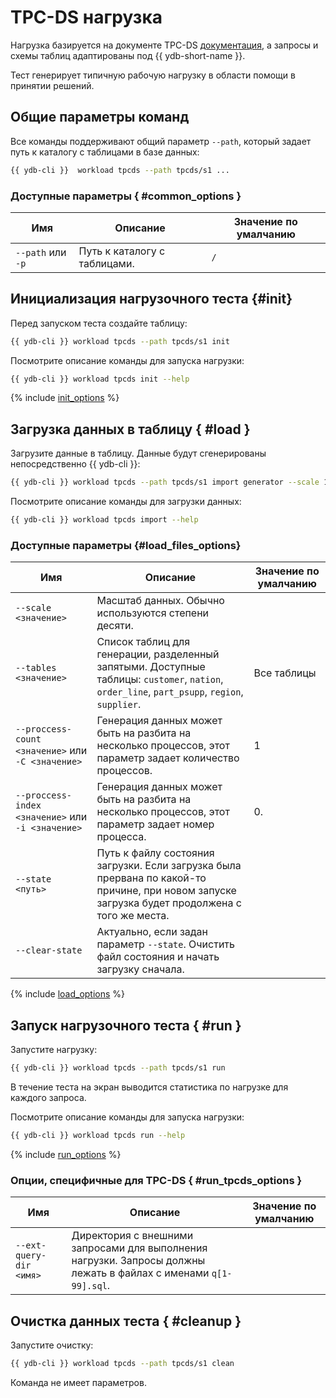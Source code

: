 # TPC-DS нагрузка

Нагрузка базируется на документе TPC-DS [документация](https://www.tpc.org/TPC_Documents_Current_Versions/pdf/TPC-DS_v3.2.0.pdf), а запросы и схемы таблиц адаптированы под {{ ydb-short-name }}.

Тест генерирует типичную рабочую нагрузку в области помощи в принятии решений.

## Общие параметры команд

Все команды поддерживают общий параметр `--path`, который задает путь к каталогу с таблицами в базе данных:

```bash
{{ ydb-cli }}  workload tpcds --path tpcds/s1 ...
```

### Доступные параметры { #common_options }

Имя | Описание | Значение по умалчанию
---|---|---
`--path` или `-p` | Путь к каталогу с таблицами. | `/`

## Инициализация нагрузочного теста {#init}

Перед запуском теста создайте таблицу:

```bash
{{ ydb-cli }} workload tpcds --path tpcds/s1 init
```

Посмотрите описание команды для запуска нагрузки:

```bash
{{ ydb-cli }} workload tpcds init --help
```

{% include [init_options](./_includes/workload/init_options_tpc.md) %}

## Загрузка данных в таблицу { #load }

Загрузите данные в таблицу. Данные будут сгенерированы непосредственно {{ ydb-cli }}:

```bash
{{ ydb-cli }} workload tpcds --path tpcds/s1 import generator --scale 1
```

Посмотрите описание команды для загрузки данных:

```bash
{{ ydb-cli }} workload tpcds import --help
```

### Доступные параметры {#load_files_options}

Имя | Описание | Значение по умалчанию
---|---|---
`--scale <значение>` | Масштаб данных. Обычно используются степени десяти. |
`--tables <значение>` | Список таблиц для генерации, разделенный запятыми. Доступные таблицы: `customer`, `nation`, `order_line`, `part_psupp`, `region`, `supplier`. | Все таблицы
`--proccess-count <значение>` или `-C <значение>` | Генерация данных может быть на разбита на несколько процессов, этот параметр задает количество процессов. | 1
`--proccess-index <значение>` или `-i <значение>` | Генерация данных может быть на разбита на несколько процессов, этот параметр задает номер процесса. | 0.
`--state <путь>` | Путь к файлу состояния загрузки. Если загрузка была прервана по какой-то причине, при новом запуске загрузка будет продолжена с того же места. |
`--clear-state` | Актуально, если задан параметр `--state`. Очистить файл состояния и начать загрузку сначала. |

{% include [load_options](./_includes/workload/load_options.md) %}

## Запуск нагрузочного теста { #run }

Запустите нагрузку:

```bash
{{ ydb-cli }} workload tpcds --path tpcds/s1 run
```

В течение теста на экран выводится статистика по нагрузке для каждого запроса.

Посмотрите описание команды для запуска нагрузки:

```bash
{{ ydb-cli }} workload tpcds run --help
```

{% include [run_options](./_includes/workload/run_options.md) %}

### Опции, специфичные для TPC-DS { #run_tpcds_options }

Имя | Описание | Значение по умалчанию
---|---|---
`--ext-query-dir <имя>` | Директория с внешними запросами для выполнения нагрузки. Запросы должны лежать в файлах с именами `q[1-99].sql`. |

## Очистка данных теста { #cleanup }

Запустите очистку:

```bash
{{ ydb-cli }} workload tpcds --path tpcds/s1 clean
```

Команда не имеет параметров.
